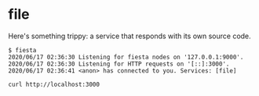 # file

Here's something trippy: a service that responds with its own source code.

```
$ fiesta
2020/06/17 02:36:30 Listening for fiesta nodes on '127.0.0.1:9000'.
2020/06/17 02:36:30 Listening for HTTP requests on '[::]:3000'.
2020/06/17 02:36:41 <anon> has connected to you. Services: [file]

curl http://localhost:3000
```